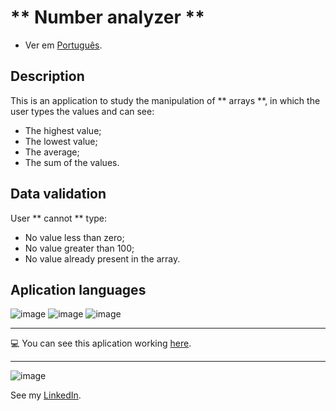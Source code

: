 # ** Number analyzer **

- Ver em [Português](./README.md).

## Description
This is an application to study the manipulation of ** arrays **, in which the user types the values and can see:
* The highest value;
* The lowest value;
* The average;
* The sum of the values.

## Data validation
User ** cannot ** type:
* No value less than zero;
* No value greater than 100;
* No value already present in the array.

 ## Aplication languages
 
 ![image](https://img.shields.io/badge/JavaScript-F7DF1E?style=for-the-badge&logo=javascript&logoColor=black) 
 ![image](https://img.shields.io/badge/HTML5-E34F26?style=for-the-badge&logo=html5&logoColor=white)
  ![image](https://img.shields.io/badge/CSS3-1572B6?style=for-the-badge&logo=css3&logoColor=white)
   

***
:computer: You can see this aplication working [here](https://nathanfirmo.github.io/exercicios/1-iniciante/analisador-de-numeros/). 
***
 ![image](https://img.shields.io/badge/LinkedIn-0077B5?style=for-the-badge&logo=linkedin&logoColor=white) 
 
 See my [LinkedIn](https://www.linkedin.com/in/nathan-de-souza-silva-firmo/). 


